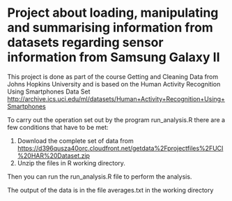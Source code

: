 
# Project about loading, manipulating and summarising information from datasets regarding sensor information from Samsung Galaxy II 

This project is done as part of the course Getting and Cleaning Data from Johns Hopkins University and is based on the Human Activity Recognition Using Smartphones Data Set http://archive.ics.uci.edu/ml/datasets/Human+Activity+Recognition+Using+Smartphones

To carry out the operation set out by the program run_analysis.R there are a few conditions that have to be met:

1. Download the complete set of data from https://d396qusza40orc.cloudfront.net/getdata%2Fprojectfiles%2FUCI%20HAR%20Dataset.zip
2. Unzip the files in R working directory.

Then you can run the run_analysis.R file to perform the analysis.

The output of the data is in the file averages.txt in the working directory

